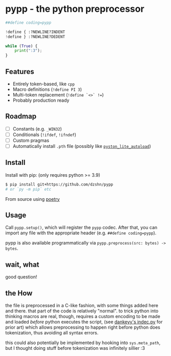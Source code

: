 # pypp - the python preprocessor

```py
##define coding=pypp

!define { :?NEWLINE?INDENT
!define } :?NEWLINE?DEDENT

while (True) {
    print(":3");
}
```

## Features

- Entirely token-based, like `cpp`
- Macro definitions (`!define PI 3`)
- Multi-token replacement (``!define `<>` !=``)
- Probably production ready

## Roadmap

- [ ] Constants (e.g. `_WIN32`)
- [ ] Conditionals (`!ifdef`, `!ifndef`)
- [ ] Custom pragmas
- [ ] Automatically install `.pth` file (possibly like [`pyston_lite_autoload`](https://github.com/pyston/pyston/blob/main/pyston/pyston_lite/autoload/setup.py))

## Install

Install with pip: (only requires python >= 3.9)

```sh
$ pip install git+https://github.com/dzshn/pypp
# or `py -m pip` etc
```

From source using [poetry](https://python-poetry.org)

## Usage

Call `pypp.setup()`, which will register the `pypp` codec. After that, you can
import any file with the appropriate header (e.g. `##define coding=pypp`).

pypp is also available programmatically via `pypp.preprocess(src: bytes) -> bytes`.

## wait, what

good question!

## the How

the file is preprocessed in a C-like fashion, with some things added here and
there. that part of the code is relatively "normal". to trick python into
thinking macros are real, though, requires a custom encoding to be made and
loaded *before* python executes the script, (see [dankeyy's indec.py](https://github.com/dankeyy/incdec.py)
for prior art) which allows preprocessing to happen right before python does
tokenization, thus avoiding all syntax errors.

this could also potentially be implemented by hooking into `sys.meta_path`,
but I thought doing stuff before tokenization was infinitely sillier :3
